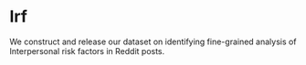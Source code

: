 # Irf
We construct and release our dataset on identifying fine-grained analysis of Interpersonal risk factors in Reddit posts.
